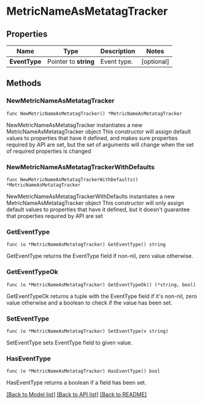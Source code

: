 # MetricNameAsMetatagTracker

## Properties

Name | Type | Description | Notes
------------ | ------------- | ------------- | -------------
**EventType** | Pointer to **string** | Event type. | [optional] 

## Methods

### NewMetricNameAsMetatagTracker

`func NewMetricNameAsMetatagTracker() *MetricNameAsMetatagTracker`

NewMetricNameAsMetatagTracker instantiates a new MetricNameAsMetatagTracker object
This constructor will assign default values to properties that have it defined,
and makes sure properties required by API are set, but the set of arguments
will change when the set of required properties is changed

### NewMetricNameAsMetatagTrackerWithDefaults

`func NewMetricNameAsMetatagTrackerWithDefaults() *MetricNameAsMetatagTracker`

NewMetricNameAsMetatagTrackerWithDefaults instantiates a new MetricNameAsMetatagTracker object
This constructor will only assign default values to properties that have it defined,
but it doesn't guarantee that properties required by API are set

### GetEventType

`func (o *MetricNameAsMetatagTracker) GetEventType() string`

GetEventType returns the EventType field if non-nil, zero value otherwise.

### GetEventTypeOk

`func (o *MetricNameAsMetatagTracker) GetEventTypeOk() (*string, bool)`

GetEventTypeOk returns a tuple with the EventType field if it's non-nil, zero value otherwise
and a boolean to check if the value has been set.

### SetEventType

`func (o *MetricNameAsMetatagTracker) SetEventType(v string)`

SetEventType sets EventType field to given value.

### HasEventType

`func (o *MetricNameAsMetatagTracker) HasEventType() bool`

HasEventType returns a boolean if a field has been set.


[[Back to Model list]](../README.md#documentation-for-models) [[Back to API list]](../README.md#documentation-for-api-endpoints) [[Back to README]](../README.md)


